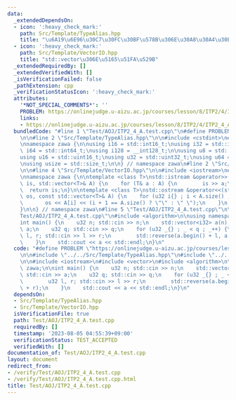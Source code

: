 ```yaml
---
data:
  _extendedDependsOn:
  - icon: ':heavy_check_mark:'
    path: Src/Template/TypeAlias.hpp
    title: "\u6A19\u6E96\u30C7\u30FC\u30BF\u578B\u306E\u30A8\u30A4\u30EA\u30A2\u30B9"
  - icon: ':heavy_check_mark:'
    path: Src/Template/VectorIO.hpp
    title: "std::vector\u306E\u5165\u51FA\u529B"
  _extendedRequiredBy: []
  _extendedVerifiedWith: []
  _isVerificationFailed: false
  _pathExtension: cpp
  _verificationStatusIcon: ':heavy_check_mark:'
  attributes:
    '*NOT_SPECIAL_COMMENTS*': ''
    PROBLEM: https://onlinejudge.u-aizu.ac.jp/courses/lesson/8/ITP2/4/ITP2_4_A
    links:
    - https://onlinejudge.u-aizu.ac.jp/courses/lesson/8/ITP2/4/ITP2_4_A
  bundledCode: "#line 1 \"Test/AOJ/ITP2_4_A.test.cpp\"\n#define PROBLEM \"https://onlinejudge.u-aizu.ac.jp/courses/lesson/8/ITP2/4/ITP2_4_A\"\
    \n\n#line 2 \"Src/Template/TypeAlias.hpp\"\n\n#include <cstdint>\n#include <cstddef>\n\
    \nnamespace zawa {\n\nusing i16 = std::int16_t;\nusing i32 = std::int32_t;\nusing\
    \ i64 = std::int64_t;\nusing i128 = __int128_t;\n\nusing u8 = std::uint8_t;\n\
    using u16 = std::uint16_t;\nusing u32 = std::uint32_t;\nusing u64 = std::uint64_t;\n\
    \nusing usize = std::size_t;\n\n} // namespace zawa\n#line 2 \"Src/Template/VectorIO.hpp\"\
    \n\n#line 4 \"Src/Template/VectorIO.hpp\"\n\n#include <iostream>\n#include <vector>\n\
    \nnamespace zawa {\n\ntemplate <class T>\nstd::istream &operator>>(std::istream&\
    \ is, std::vector<T>& A) {\n    for (T& a : A) {\n        is >> a;\n    }\n  \
    \  return is;\n}\n\ntemplate <class T>\nstd::ostream &operator<<(std::ostream&\
    \ os, const std::vector<T>& A) {\n    for (u32 i{} ; i < A.size() ; i++) {\n \
    \       os << A[i] << (i + 1 == A.size() ? \"\" : \" \");\n    }\n    return os;\n\
    }\n\n} // namespace zawa\n#line 5 \"Test/AOJ/ITP2_4_A.test.cpp\"\n\n#line 8 \"\
    Test/AOJ/ITP2_4_A.test.cpp\"\n#include <algorithm>\n\nusing namespace zawa;\n\n\
    int main() {\n    u32 n; std::cin >> n;\n    std::vector<i32> a(n); std::cin >>\
    \ a;\n    u32 q; std::cin >> q;\n    for (u32 _{} ; _ < q ; _++) {\n        u32\
    \ l, r; std::cin >> l >> r;\n        std::reverse(a.begin() + l, a.begin() + r);\n\
    \    }\n    std::cout << a << std::endl;\n}\n"
  code: "#define PROBLEM \"https://onlinejudge.u-aizu.ac.jp/courses/lesson/8/ITP2/4/ITP2_4_A\"\
    \n\n#include \"../../Src/Template/TypeAlias.hpp\"\n#include \"../../Src/Template/VectorIO.hpp\"\
    \n\n#include <iostream>\n#include <vector>\n#include <algorithm>\n\nusing namespace\
    \ zawa;\n\nint main() {\n    u32 n; std::cin >> n;\n    std::vector<i32> a(n);\
    \ std::cin >> a;\n    u32 q; std::cin >> q;\n    for (u32 _{} ; _ < q ; _++) {\n\
    \        u32 l, r; std::cin >> l >> r;\n        std::reverse(a.begin() + l, a.begin()\
    \ + r);\n    }\n    std::cout << a << std::endl;\n}\n"
  dependsOn:
  - Src/Template/TypeAlias.hpp
  - Src/Template/VectorIO.hpp
  isVerificationFile: true
  path: Test/AOJ/ITP2_4_A.test.cpp
  requiredBy: []
  timestamp: '2023-08-05 04:55:39+09:00'
  verificationStatus: TEST_ACCEPTED
  verifiedWith: []
documentation_of: Test/AOJ/ITP2_4_A.test.cpp
layout: document
redirect_from:
- /verify/Test/AOJ/ITP2_4_A.test.cpp
- /verify/Test/AOJ/ITP2_4_A.test.cpp.html
title: Test/AOJ/ITP2_4_A.test.cpp
---
```

